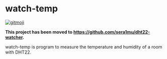 # watch-temp

[![gitmoji](https://img.shields.io/badge/gitmoji-%20😜%20😍-FFDD67.svg?style=flat-square)](https://gitmoji.dev)

**This project has been moved to https://github.com/sera1mu/dht22-watcher.**

watch-temp is program to measure the temperature and humidity of a room with DHT22.

